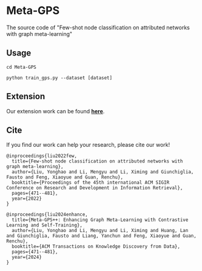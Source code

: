 # Meta-GPS
The source code of "Few-shot node classification on attributed networks with graph meta-learning"

## Usage
```
cd Meta-GPS
```

```
python train_gps.py --dataset [dataset]
```

## Extension
Our extension work can be found **[here](https://github.com/KEAML-JLU/Meta-GPS-Plus)**.

## Cite
If you find our work can help your research, please cite our work! <br>
```
@inproceedings{liu2022few,
  title={Few-shot node classification on attributed networks with graph meta-learning},
  author={Liu, Yonghao and Li, Mengyu and Li, Ximing and Giunchiglia, Fausto and Feng, Xiaoyue and Guan, Renchu},
  booktitle={Proceedings of the 45th international ACM SIGIR Conference on Research and Development in Information Retrieval},
  pages={471--481},
  year={2022}
}
```

```
@inproceedings{liu2024enhance,
  title={Meta-GPS++: Enhancing Graph Meta-Learning with Contrastive Learning and Self-Training},
  author={Liu, Yonghao and Li, Mengyu and Li, Ximing and Huang, Lan and Giunchiglia, Fausto and Liang, Yanchun and Feng, Xiaoyue and Guan, Renchu},
  booktitle={ACM Transactions on Knowledge Discovery from Data},
  pages={471--481},
  year={2024}
}
```
